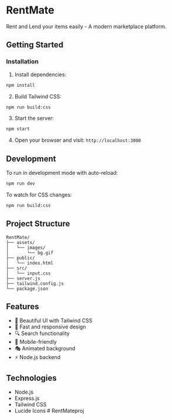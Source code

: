 # RentMate

Rent and Lend your items easily - A modern marketplace platform.

## Getting Started

### Installation

1. Install dependencies:
```bash
npm install
```

2. Build Tailwind CSS:
```bash
npm run build:css
```

3. Start the server:
```bash
npm start
```

4. Open your browser and visit: `http://localhost:3000`

## Development

To run in development mode with auto-reload:

```bash
npm run dev
```

To watch for CSS changes:

```bash
npm run build:css
```

## Project Structure

```
RentMate/
├── assets/
│   └── images/
│       └── bg.gif
├── public/
│   └── index.html
├── src/
│   └── input.css
├── server.js
├── tailwind.config.js
└── package.json
```

## Features

- 🎨 Beautiful UI with Tailwind CSS
- 🚀 Fast and responsive design
- 🔍 Search functionality
- 📱 Mobile-friendly
- 🎭 Animated background
- ⚡ Node.js backend

## Technologies

- Node.js
- Express.js
- Tailwind CSS
- Lucide Icons
#   R e n t M a t e p r o j  
 